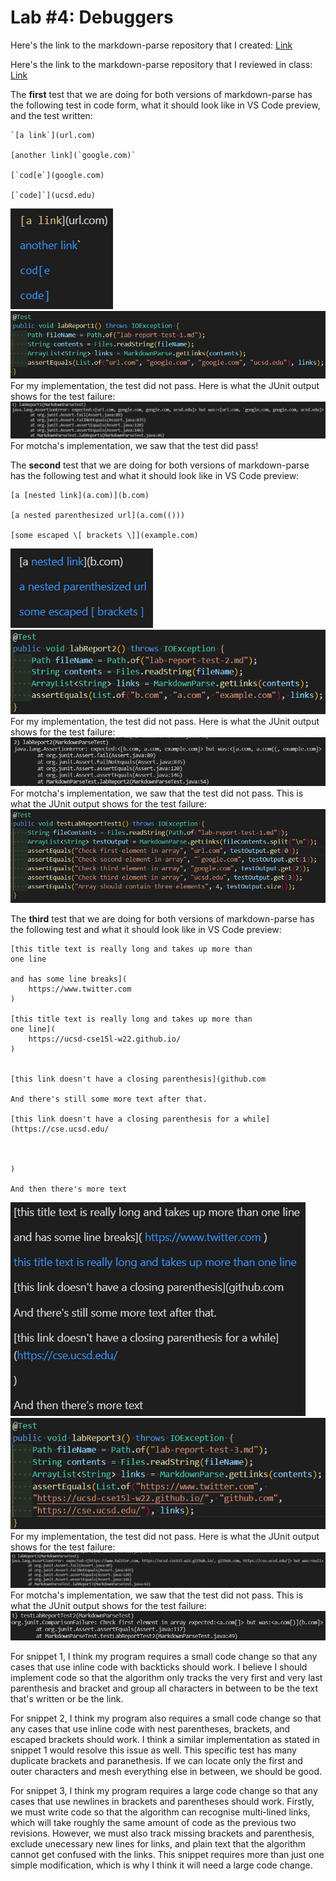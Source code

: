 # Lab #4: Debuggers

Here's the link to the markdown-parse repository that I created: [Link](https://github.com/vickykuwu/markdown-parse.git)

Here's the link to the markdown-parse repository that I reviewed in class: [Link](https://github.com/maotcha/markdown-parse)

The **first** test that we are doing for both versions of markdown-parse has the following test in code form, what it should look like in VS Code preview, and the test written: 

```
`[a link`](url.com)

[another link](`google.com)`

[`cod[e`](google.com)

[`code]`](ucsd.edu)
```

![Image](previewSnippet1.PNG)
![Image](labTest1.PNG)
For my implementation, the test did not pass. Here is what the JUnit output shows for the test failure:
![Image](MyTest1.PNG)
For motcha's implementation, we saw that the test did pass! 


The **second** test that we are doing for both versions of markdown-parse has the following test and what it should look like in VS Code preview:

```
[a [nested link](a.com)](b.com)

[a nested parenthesized url](a.com(()))

[some escaped \[ brackets \]](example.com)
```

![Image](previewSnippet2.PNG)
![Image](labTest2.PNG)
For my implementation, the test did not pass. Here is what the JUnit output shows for the test failure:
![Image](MyTest2.PNG)
For motcha's implementation, we saw that the test did not pass. This is what the JUnit output shows for the test failure:
![Image](MaotchaTest1.PNG)

The **third** test that we are doing for both versions of markdown-parse has the following test and what it should look like in VS Code preview:

```
[this title text is really long and takes up more than 
one line

and has some line breaks](
    https://www.twitter.com
)

[this title text is really long and takes up more than 
one line](
    https://ucsd-cse15l-w22.github.io/
)


[this link doesn't have a closing parenthesis](github.com

And there's still some more text after that.

[this link doesn't have a closing parenthesis for a while](https://cse.ucsd.edu/



)

And then there's more text
```

![Image](previewSnippet3.PNG)
![Image](labTest3.PNG)
For my implementation, the test did not pass. Here is what the JUnit output shows for the test failure:
![Image](MyTest3.PNG)
For motcha's implementation, we saw that the test did not pass. This is what the JUnit output shows for the test failure:
![Image](MaotchaTest2.PNG)

For snippet 1, I think my program requires a small code change so that any cases that use inline code with backticks should work. I believe I should implement code so that the algorithm only tracks the very first and very last parenthesis and bracket and group all characters in between to be the text that's written or be the link. 

For snippet 2, I think my program also requires a small code change so that any cases that use inline code with nest parentheses, brackets, and escaped brackets should work. I think a similar implementation as stated in snippet 1 would resolve this issue as well. This specific test has many duplicate brackets and paranethesis. If we can locate only the first and outer characters and mesh everything else in between, we should be good.

For snippet 3, I think my program requires a large code change so that any cases that use newlines in brackets and parentheses should work. Firstly, we must write code so that the algorithm can recognise multi-lined links, which will take roughly the same amount of code as the previous two revisions. However, we must also track missing brackets and parenthesis, exclude unecessary new lines for links, and plain text that the algorithm cannot get confused with the links. This snippet requires more than just one simple modification, which is why I think it will need a large code change.